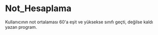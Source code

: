 # Not_Hesaplama
Kullanıcının not ortalaması 60'a eşit ve yüksekse  sınıfı geçti, değilse kaldı yazan program. 

